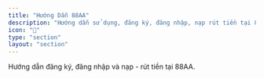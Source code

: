 ```yaml
---
title: "Hướng Dẫn 88AA"
description: "Hướng dẫn sử dụng, đăng ký, đăng nhập, nạp rút tiền tại 88AA"
icon: "📖"
type: "section"
layout: "section"
---
```


Hướng dẫn đăng ký, đăng nhập và nạp - rút tiền tại 88AA.
